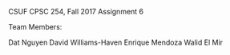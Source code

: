 CSUF CPSC 254, Fall 2017 Assignment 6

Team Members:

Dat Nguyen
David Williams-Haven
Enrique Mendoza
Walid El Mir
